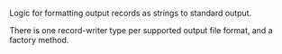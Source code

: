 Logic for formatting output records as strings to standard output.

There is one record-writer type per supported output file format, and a factory method.
